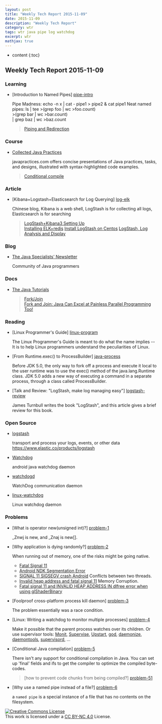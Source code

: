 ```yaml
---
layout: post
title: "Weekly Tech Report 2015-11-09"
date: 2015-11-09
description: "Weekly Tech Report"
category: wtr
tags: wtr java pipe log watchdog
excerpt: wtr
mathjax: true
---
```


* content
{:toc}

## Weekly Tech Report 2015-11-09

### Learning

+   [Introduction to Named Pipes] [pipe-intro]

    Pipe Madness:
        echo -n x | cat - pipe1 > pipe2 &
        cat <pipe2 > pipe1
    Neat named pipes:
        ls | tee >(grep foo | wc >foo.count) \
                 >(grep bar | wc >bar.count) \
                 | grep baz | wc >baz.count
                 
    > [Piping and Redirection](http://ryanstutorials.net/linuxtutorial/piping.php)

[pipe-intro]: http://www.linuxjournal.com/article/2156?page=0,0

### Course

+   [Collected Java Practices](http://www.javapractices.com/home/HomeAction.do)

    javapractices.com offers concise presentations of Java practices, tasks, and designs, illustrated with syntax-highlighted code examples.

    > [Conditional compile](http://www.javapractices.com/topic/TopicAction.do?Id=64)

### Article

+   [Kibana+Logstash+Elasticsearch for Log Querying] [log-elk]

    Chinese blog, Kibana is a web shell, LogStash is for collecting all logs, 
    Elasticsearch is for searching

    > [LogStash+Kibana3 Setting Up](http://www.tuicool.com/articles/eUf2Ab)  
    > [Installing ELK+redis](http://aofengblog.blog.163.com/blog/static/6317021201401664935685)
    > [Install LogStash on Centos](http://www.ttlsa.com/log-system/installing-logstash-on-rhel-and-centos/)
    > [LogStash, Log Analysis and Display](http://www.linuxidc.com/Linux/2014-03/97863.htm)

[log-elk]: http://www.cnblogs.com/ibook360/archive/2013/03/15/2961428.html

### Blog

+   [The Java Specialists' Newsletter](http://www.javaspecialists.eu/index.jsp)

    Community of Java programmers

### Docs

+   [The Java Tutorials](https://docs.oracle.com/javase/tutorial)

    > [Fork/Join](https://docs.oracle.com/javase/tutorial/essential/concurrency/forkjoin.html)  
    > [Fork and Join: Java Can Excel at Painless Parallel Programming Too!](http://www.oracle.com/technetwork/articles/java/fork-join-422606.html)

### Reading

+   [Linux Programmer's Guide] [linux-program]

    The Linux Programmer's Guide is meant to do what the name implies -- 
    It is to help Linux programmers understand the peculiarities of Linux.

[linux-program]: http://www.tldp.org/LDP/lpg/node1.html

+   [From Runtime.exec() to ProcessBuilder] [java-process]

    Before JDK 5.0, the only way to fork off a process and execute it local to
    the user runtime was to use the exec() method of the java.lang.Runtime 
    class. JDK 5.0 adds a new way of executing a command in a separate process,
    through a class called ProcessBuilder.

[java-process]: http://www.java-tips.org/java-se-tips-100019/88888889-java-util/426-from-runtimeexec-to-processbuilder.html

+   [Talk and Review: "LogStash, make log managing easy"] [logstash-review]

    James Turnbull writes the book "LogStash", and this article gives a brief
    review for this book.

[logstash-review]: http://www.infoq.com/cn/articles/review-the-logstash-book

### Open Source

+   [logstash](https://github.com/elastic/logstash)

    transport and process your logs, events, or other data  
    <https://www.elastic.co/products/logstash>

+   [Watchdog](https://github.com/dandaner/Watchdog)

    android java watchdog daemon

+   [watchdogd](https://github.com/smartkiosk/watchdogd)

    WatchDog communication daemon

+   [linux-watchdog](https://github.com/NHellFire/linux-watchdog)

    Linux watchdog daemon

### Problems

+   [What is operator new(unsigned int)?] [problem-1]

    _Znwj is new, and _Znaj is new[].

[problem-1]: http://reverseengineering.stackexchange.com/questions/4402/what-is-operator-newunsigned-int

+   [Why application is dying randomly?] [problem-2]

    When running out of memory, one of the risks might be going native.
    + [Fatal Signal 11](http://stackoverflow.com/questions/12575357/fatal-signal-11)
    + [Android NDK Segmentation Error](http://stackoverflow.com/questions/11244120/android-ndk-segmentation-error)
    + [SIGNAL 11 SIGSEGV crash Android](http://stackoverflow.com/questions/4973310/signal-11-sigsegv-crash-android)
    Conflicts between two threads.
    + [Invalid heap address and fatal signal 11](http://stackoverflow.com/questions/10662446/invalid-heap-address-and-fatal-signal-11)
    Memory Corruption.
    + [Fatal signal 11 and INVALID HEAP ADDRESS IN dlfree error when using glShaderBinary](http://stackoverflow.com/questions/12246312/fatal-signal-11-and-invalid-heap-address-in-dlfree-error-when-using-glshaderbina)

[problem-2]: http://stackoverflow.com/questions/13196013/why-application-is-dying-randomly

+   [Foolproof cross-platform process kill daemon] [problem-3]

    The problem essentially was a race condition.

[problem-3]: http://stackoverflow.com/questions/9400724/foolproof-cross-platform-process-kill-daemon

+   [Linux: Writing a watchdog to monitor multiple processes] [problem-4]

    Make it possible that the parent process watches over its children.
    Or use supervisor tools:  [Monit], [Supervise], [Upstart], [god], 
    [daemonize], [ daemontools], [supervisord], ...

[problem-4]: http://unix.stackexchange.com/questions/7658/linux-writing-a-watchdog-to-monitor-multiple-processes
[monit]: http://mmonit.com/monit/
[supervise]: http://cr.yp.to/daemontools/supervise.html
[upstart]: http://upstart.ubuntu.com/
[daemontools]: http://cr.yp.to/daemontools.html
[supervisord]: http://supervisord.org/
[god]: http://godrb.com/
[daemonize]: http://bmc.github.com/daemonize/

+   [Conditional Java compilation] [problem-5]

    There isn't any support for conditional compilation in Java. You 
    can set up 'final' fields and ifs to get the compiler to optimize 
    the compiled byte-codes.

    > [how to prevent code chunks from being compiled?] [problem-51]

[problem-5]: http://stackoverflow.com/questions/1922521/conditional-java-compilation
[problem-51]: http://stackoverflow.com/questions/4526113/java-conditional-compilation-how-to-prevent-code-chunks-from-being-compiled

+   [Why use a named pipe instead of a file?] [problem-6]

    a `named pipe` is a special instance of a file that has no contents on the filesystem.

[problem-6]: http://askubuntu.com/questions/449132/why-use-a-named-pipe-instead-of-a-file


[![Creative Commons License][CC png]][CC BY-NC 4.0]<br/>
This work is licensed under a [CC BY-NC 4.0][] License.

[cc png]: https://i.creativecommons.org/l/by-nc/4.0/88x31.png
[cc by-nc 4.0]: http://creativecommons.org/licenses/by-nc/4.0/
